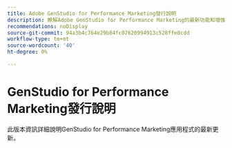 ```yaml
---
title: Adobe GenStudio for Performance Marketing發行說明
description: 瞭解Adobe GenStudio for Performance Marketing的最新功能和增強功能。
recommendations: noDisplay
source-git-commit: 94a3b4c764e29b84fc07620994913c528ffe0cdd
workflow-type: tm+mt
source-wordcount: '40'
ht-degree: 0%

---
```


# GenStudio for Performance Marketing發行說明

此版本資訊詳細說明GenStudio for Performance Marketing應用程式的最新更新。

<!--
## October 15 {#latest}

TBD -->
